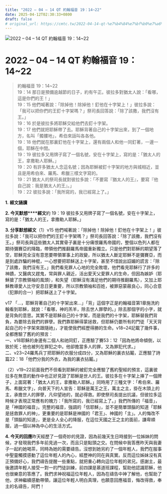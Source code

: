 ```yaml
---
title: "2022 – 04 – 14 QT 約翰福音 19：14~22"
date: 2025-04-12T02:30:33+0800
draft: false
# original_url: https://cmtc.tw/2022-04-14-qt-%e7%b4%84%e7%bf%b0%e7%a6%8f%e9%9f%b3-19%ef%bc%9a1422
---
```


![2022 – 04 – 14 QT 約翰福音 19：14\~22](/images/qt.jpg   "2022 – 04 – 14 QT 約翰福音 19：14\~22")

# 2022 – 04 – 14 QT 約翰福音 19：14\~22

> 約翰福音 19：14\~22  
> 19：14 那日是預備逾越節的日子，約有午正。彼拉多對猶太人說：「看哪，這是你們的王！」  
> 19：15 他們喊著說：「除掉他！除掉他！釘他在十字架上！」彼拉多說：「我可以把你們的王釘十字架嗎？」祭司長回答說：「除了該撒，我們沒有王。」  
> 19：16 於是彼拉多將耶穌交給他們去釘十字架。  
> 19：17 他們就把耶穌帶了去。耶穌背著自己的十字架出來，到了一個地方，名叫「髑髏地」，希伯來話叫各各他。  
> 19：18 他們就在那裏釘他在十字架上，還有兩個人和他一同釘著，一邊一個，耶穌在中間。  
> 19：19 彼拉多又用牌子寫了一個名號，安在十字架上，寫的是：「猶太人的王，拿撒勒人耶穌。」  
> 19：20 有許多猶太人念這名號；因為耶穌被釘十字架的地方與城相近，並且是用希伯來、羅馬、希臘三樣文字寫的。  
> 19：21 猶太人的祭司長就對彼拉多說：「不要寫『猶太人的王』，要寫『他自己說：我是猶太人的王』。」  
> 19：22 彼拉多說：「我所寫的，我已經寫上了。」

**1.** **經文誦讀**

**2. 今天默想****經文**約 19：19 彼拉多又用牌子寫了一個名號，安在十字架上，寫的是：「猶太人的王，拿撒勒人耶穌。」

**3. 分享默想經文**（1）v15 他們喊著說：「除掉他！除掉他！釘他在十字架上！」彼拉多說：「我可以把你們的王釘十字架嗎？」祭司長回答說：「除了該撒，我們沒有王。」祭司長與這些猶太人其實骨子裏是十分痛恨羅馬帝國的，整個以色列人都在期待彌賽亞的降臨，帶領他們推翻羅馬帝國重新獨立。只是他們對耶穌的期望落了空，耶穌完全沒有意思要帶領軍事上的政變，所以猶太人斷定耶穌不是彌賽亞，而是到處詐騙的神棍，一心想要把耶穌送上十字架，甚至不惜說出諂媚的謊言：「除了該撒，我們沒有王。」我們看見罪人心地的完全敗壞，他們看見耶穌行了許多的神蹟，又醫病又趕鬼，常與罪人親近，活出愛天父愛罪人的生命，但因為嫉妒（耶穌搶了宗教領袖的風頭），和失望（耶穌沒有滿足他們的期待推翻羅馬），又加上耶穌教導愛人比守安息日更重要，所以宗教領袖和百姓，被罪惡蒙蔽良心，同心合意（犯罪的合一）把耶穌送上了十字架。

v17 「…，耶穌背著自己的十字架出來…」「背」這個字正是約翰福音第1章施洗約翰看到耶穌，就說：「看哪，神的羔羊，除去世人罪孽的。」除去那個字的小字，就是背負的意思。其實不是耶穌自己的十字架，而是我們的十字架，耶穌替我們背負，為要除去我們的罪孽。我們靠耶穌得蒙拯救，但耶穌仍要所有的門徒「天天背起自己的十字架來跟隨祂」，才能使我們經歷得勝的生命。v18\~24記載了幾件事，全都應驗了舊約的預言：  
一、v18耶穌的身邊有二個人和祂同釘，正應驗了賽53：12「因為他將命傾倒，以致於死；他也被列在罪犯之中。他卻擔當多人的罪，又為罪犯代求。」  
二、v23\~24羅馬兵丁把耶穌的衣服分成四分，又為耶穌的裏衣拈鬮，正應驗了詩篇22：18「他們分我的外衣，為我的裏衣拈鬮。」

（2）v19\~22前面我們不但看到耶穌的被釘完全應驗了舊約聖經的預言，這裏彼拉多在無意的動作中也正好見證了耶穌是世人的王。彼拉多在十字架上挿了一個牌子，上面寫著：「猶太人的王，拿撒勒人耶穌。」同時用了三種文字：「希伯來、羅馬、希臘文字」，向普天下的人宣告：耶穌是萬王之王，萬主之主，掛在木頭上的主，承擔世人的罪孽，凡仰望祂的，就必得救。即使祭司長提出抗議，但彼拉多這時候才表現正常應有的魄力：「我所寫的，我已經寫上了。」我們所傳的「福音」，是「神國的福音」。完整的福音，強調的「信耶穌」，並不是簡單頭腦的知道「耶穌是拯救罪人的神」，更重要的是耶穌是神國的「君王」、神國的「主」。人的悔改不是「頭腦的知道」，更是全人全心的降服，在這位天國之王之主的面前，謙卑順服，過一個以神為中心的生活方式。

**4. 今天的回應**昨天經歷了一個奇妙的見證，因為前幾天生日時接到一位姊妹的問候，才發現我們多年前見過一次，而且只是點頭之交。在問候中我答應昨天與我妻子一起約她喝茶，同時為她的需要禱告。沒想到她另約了一個年輕人，我們在服事中聖靈觸摸感動了這位年輕人的內心，經歷神的同在與真實。反而這位姊妹沒有真正預備好心，我們禱告提醒一些重點，就把重心轉向這位年輕的弟兄。感謝主，最後邀請年輕人接受一對一的門徒訓練，前四課是慕道班課程，幫助他認識耶穌，他也很樂意的答應了。我們求神祝福這位年輕人，因為在禱告中神了解他，也幫助了他，求神繼續感動帶領，讓這位年輕人明白真理，也願意回應福音，悔改得救，奉主的名禱告，阿們！